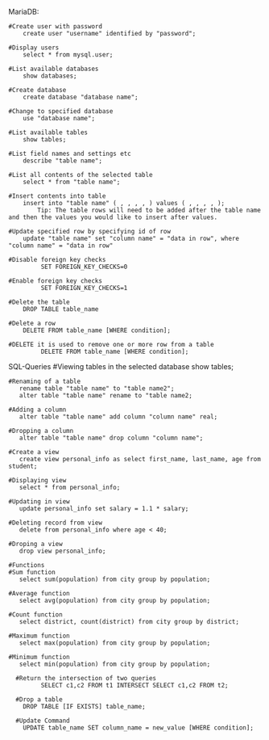 
MariaDB:

	#Create user with password
		create user "username" identified by "password";
	
	#Display users
		select * from mysql.user;

	#List available databases
		show databases;

	#Create database
		create database "database name";
  
	#Change to specified database
		use "database name";
  
	#List available tables
		show tables;

	#List field names and settings etc
		describe "table name";

	#List all contents of the selected table
		select * from "table name";

	#Insert contents into table
		insert into "table name" ( , , , , ) values ( , , , , );
			Tip: The table rows will need to be added after the table name and then the values you would like to insert after values.

	#Update specified row by specifying id of row
		update "table name" set "column name" = "data in row", where "column name" = "data in row"
	
	#Disable foreign key checks
	         SET FOREIGN_KEY_CHECKS=0
        
	#Enable foreign key checks
	         SET FOREIGN_KEY_CHECKS=1
		 
	#Delete the table
		DROP TABLE table_name
	
	#Delete a row
		DELETE FROM table_name [WHERE condition];
		 
	#DELETE it is used to remove one or more row from a table
	         DELETE FROM table_name [WHERE condition];

SQL-Queries
	#Viewing tables in the selected database
	   show tables;

	#Renaming of a table
	   rename table "table name" to "table name2";
	   alter table "table name" rename to "table name2;

    #Adding a column
	   alter table "table name" add column "column name" real;

	#Dropping a column
	   alter table "table name" drop column "column name";

    #Create a view
       create view personal_info as select first_name, last_name, age from student;

    #Displaying view
       select * from personal_info;

    #Updating in view
       update personal_info set salary = 1.1 * salary;

    #Deleting record from view
       delete from personal_info where age < 40;
    
	#Droping a view
       drop view personal_info;

    #Functions
    #Sum function
       select sum(population) from city group by population;

    #Average function
       select avg(population) from city group by population;

    #Count function
       select district, count(district) from city group by district;

    #Maximum function
       select max(population) from city group by population;

    #Minimum function
       select min(population) from city group by population;

	  #Return the intersection of two queries
	         SELECT c1,c2 FROM t1 INTERSECT SELECT c1,c2 FROM t2;

	  #Drop a table
		DROP TABLE [IF EXISTS] table_name;

	  #Update Command
		UPDATE table_name SET column_name = new_value [WHERE condition];	


